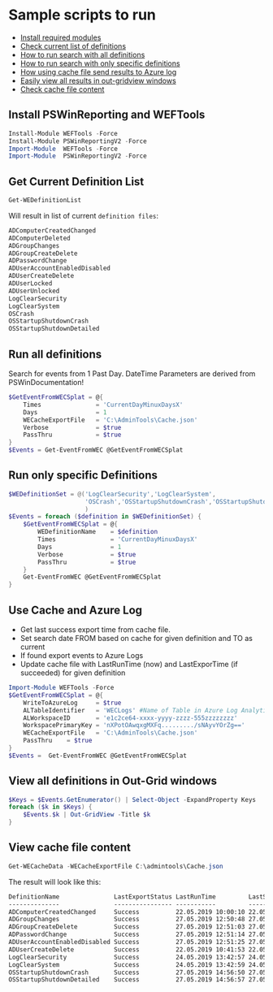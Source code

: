 # Sample scripts to run

<!-- TOC -->
- [Install required modules](#Install-PSWinReporting-and-WEFTools)
- [Check current list of definitions](#Get-Current-Definition-List)
- [How to run search with all definitions](#Run-all-definitions)
- [How to run search with only specific definitions](#Run-only-specific-Definitions)
- [How using cache file send results to Azure log](#Use-Cache-and-Azure-Log)
- [Easily view all results in out-gridview windows](#View-all-definitions-in-Out-Grid-windows)
- [Check cache file content](#View-cache-file-content)
<!-- /TOC -->

## Install PSWinReporting and WEFTools

```powershell
Install-Module WEFTools -Force
Install-Module PSWinReportingV2 -Force
Import-Module  WEFTools -Force
Import-Module  PSWinReportingV2 -Force
```

## Get Current Definition List

```powershell
Get-WEDefinitionList
```

Will result in list of current `definition files`:

```cmd
ADComputerCreatedChanged
ADComputerDeleted
ADGroupChanges
ADGroupCreateDelete
ADPasswordChange
ADUserAccountEnabledDisabled
ADUserCreateDelete
ADUserLocked
ADUserUnlocked
LogClearSecurity
LogClearSystem
OSCrash
OSStartupShutdownCrash
OSStartupShutdownDetailed
```

## Run all definitions

Search for events from 1 Past Day. DateTime Parameters are derived from PSWinDocumentation!

```powershell
$GetEventFromWECSplat = @{
    Times               = 'CurrentDayMinuxDaysX'
    Days                = 1
    WECacheExportFile   = 'C:\AdminTools\Cache.json'
    Verbose             = $true
    PassThru            = $true
}
$Events = Get-EventFromWEC @GetEventFromWECSplat
```

## Run only specific Definitions

```powershell
$WEDefinitionSet = @('LogClearSecurity','LogClearSystem',
                     'OSCrash','OSStartupShutdownCrash','OSStartupShutdownDetailed'
                     )
$Events = foreach ($definition in $WEDefinitionSet) {
    $GetEventFromWECSplat = @{
        WEDefinitionName    = $definition
        Times               = 'CurrentDayMinuxDaysX'
        Days                = 1
        Verbose             = $true
        PassThru            = $true
    }
    Get-EventFromWEC @GetEventFromWECSplat
}
```

## Use Cache and Azure Log

- Get last success export time from cache file.
- Set search date FROM based on cache for given definition and TO as current
- If found export events to Azure Logs
- Update cache file with LastRunTime (now) and LastExporTime (if succeeded) for given definition

```powershell
Import-Module WEFTools -Force
$GetEventFromWECSplat = @{
    WriteToAzureLog     = $true
    ALTableIdentifier   = 'WECLogs' #Name of Table in Azure Log Analytics
    ALWorkspaceID       = 'e1c2ce64-xxxx-yyyy-zzzz-555zzzzzzzz'
    WorkspacePrimaryKey = 'nXPotOAwqxgMXFq........./sNAyvYOrZg=='
    WECacheExportFile   = 'C:\AdminTools\Cache.json'
    PassThru    = $true
}
$Events =  Get-EventFromWEC @GetEventFromWECSplat
```

## View all definitions in Out-Grid windows

```powershell
$Keys = $Events.GetEnumerator() | Select-Object -ExpandProperty Keys
foreach ($k in $Keys) {
    $Events.$k | Out-GridView -Title $k
}
```

## View cache file content

```powershell
Get-WECacheData -WECacheExportFile C:\admintools\Cache.json
```

The result will look like this:

```cmd
DefinitionName               LastExportStatus LastRunTime         LastSuccessExportTime
--------------               ---------------- -----------         ---------------------
ADComputerCreatedChanged     Success          22.05.2019 10:00:10 22.05.2019 10:00:10
ADGroupChanges               Success          27.05.2019 12:50:48 27.05.2019 12:50:48
ADGroupCreateDelete          Success          27.05.2019 12:51:03 27.05.2019 12:51:03
ADPasswordChange             Success          27.05.2019 12:51:14 27.05.2019 12:51:14
ADUserAccountEnabledDisabled Success          27.05.2019 12:51:25 27.05.2019 12:51:25
ADUserCreateDelete           Success          22.05.2019 10:41:53 22.05.2019 10:41:53
LogClearSecurity             Success          24.05.2019 13:42:57 24.05.2019 13:42:57
LogClearSystem               Success          24.05.2019 13:42:59 24.05.2019 13:42:59
OSStartupShutdownCrash       Success          27.05.2019 14:56:50 27.05.2019 14:56:50
OSStartupShutdownDetailed    Success          27.05.2019 14:56:57 27.05.2019 14:56:57
```